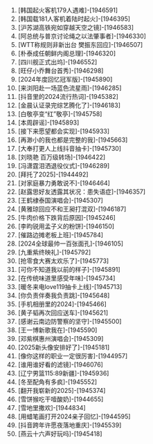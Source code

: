 
1. [韩国起火客机179人遇难]-[1946591]
1. [韩国载181人客机着陆时起火]-[1946395]
1. [沪苏湖高铁宛如穿越天空之镜]-[1946583]
1. [阿总统与普京讨论绳之以法肇事者]-[1946330]
1. [WTT称规则非新出台 樊振东回应]-[1946507]
1. [朴泰成任朝鲜内阁总理]-[1946320]
1. [四川舰正式出坞]-[1946552]
1. [旺仔小乔舞台首秀]-[1946298]
1. [2024年度回忆冠军版]-[1945890]
1. [来浏阳赴一场蓝色流星雨]-[1946285]
1. [抖音里的2024流行热词]-[1945382]
1. [金晨认证录完综艺腾化了]-[1946183]
1. [白敬亭变“红”敬亭]-[1945758]
1. [本周辟谣]-[1945893]
1. [接下来愿望都会实现]-[1945933]
1. [再渺小的我也都是完整的我]-[1945663]
1. [大奉打更人上线抖音抽卡]-[1945730]
1. [刘晓艳 百万级转场]-[1946422]
1. [冯潇霆泪洒退役仪式]-[1946289]
1. [拜托了2025]-[1944492]
1. [对家庭暴力勇敢说不]-[1946464]
1. [赵露思好友透露其状况：患失语症]-[1946357]
1. [王鹤棣泰国演唱会]-[1945307]
1. [黄雅琼回应不和王昶打混双]-[1946187]
1. [牛肉价格下跌背后原因]-[1945246]
1. [李昀锐用孟子义的粉饼]-[1946150]
1. [催路边摊老板上班]-[1945784]
1. [2024全球最帅一百张面孔]-[1946105]
1. [九重紫终映礼]-[1945792]
1. [抢零食大赛太欢乐了]-[1945773]
1. [可你不知道我以前的样子]-[1945891]
1. [在传统味道里感受年味]-[1945734]
1. [暖冬来电love119抽卡上线]-[1945713]
1. [你负责伴奏我负责跳]-[1945648]
1. [手机相册里的2024]-[1945466]
1. [黄子韬再次回应送车]-[1945621]
1. [感谢云南边防警察的坚守]-[1945500]
1. [王一博新歌我在]-[1945590]
1. [邓紫棋惠州演唱会]-[1945309]
1. [2025新头像安排好了]-[1945181]
1. [像你这样的职业一定很厉害]-[1944957]
1. [谁用谁好看的滤镜]-[1946076]
1. [辽宁男篮115:89新疆]-[1945936]
1. [冬至配角有多疯]-[1945552]
1. [翻开我崭新的2025]-[1945374]
1. [雪饼猴吃干噎酸奶]-[1944655]
1. [雪地里撒欢]-[1944834]
1. [用蜡笔画打开2024亲子回忆]-[1944595]
1. [抖音跨年许愿夜落地重庆]-[1945539]
1. [燕云十六声好玩吗]-[1945418]